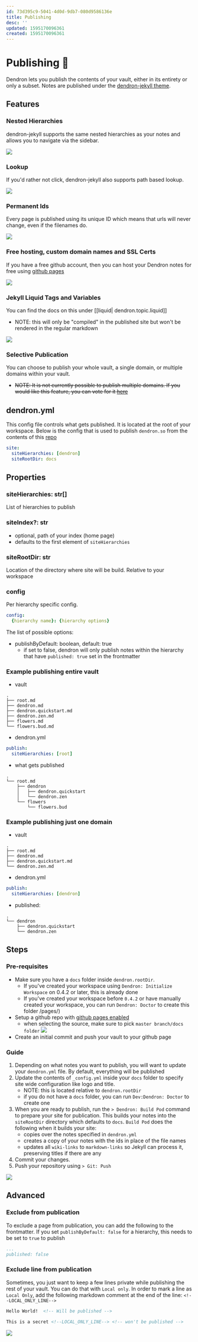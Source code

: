 ```yaml
---
id: 73d395c9-5041-4d0d-9db7-080d9586136e
title: Publishing
desc: ''
updated: 1595170096361
created: 1595170096361
---
```


# Publishing 🚧

Dendron lets you publish the contents of your vault, either in its entirety or only a subset. Notes are published under the [dendron-jekyll theme](https://github.com/dendronhq/dendron-jekyll). 

## Features

### Nested Hierarchies

dendron-jekyll supports the same nested hierarchies as your notes and allows you to navigate via the sidebar.

<img style="max-width: 720px;" src="https://foundation-prod-assetspublic53c57cce-8cpvgjldwysl.s3-us-west-2.amazonaws.com/assets/images/site-hierarchy.gif" />

### Lookup

If you'd rather not click, dendron-jekyll also supports path based lookup.

<img style="max-width: 720px;" src="https://foundation-prod-assetspublic53c57cce-8cpvgjldwysl.s3-us-west-2.amazonaws.com/assets/images/site-lookup.gif" />

### Permanent Ids

Every page is published using its unique ID which means that urls will never change, even if the filenames do.

<img style="max-width: 720px;" src="https://foundation-prod-assetspublic53c57cce-8cpvgjldwysl.s3-us-west-2.amazonaws.com/assets/images/site-ids.jpg" />

### Free hosting, custom domain names and SSL Certs

If you have a free github account, then you can host your Dendron notes for free using [github pages](https://pages.github.com/) 

<img style="max-width: 720px;" src="https://foundation-prod-assetspublic53c57cce-8cpvgjldwysl.s3-us-west-2.amazonaws.com/assets/images/site-domain.jpg" />

### Jekyll Liquid Tags and Variables 

You can find the docs on this under [[liquid| dendron.topic.liquid]]
- NOTE: this will only be "compiled" in the published site but won't be rendered in the regular markdown 


<img style="max-width: 720px;" src="https://foundation-prod-assetspublic53c57cce-8cpvgjldwysl.s3-us-west-2.amazonaws.com/assets/images/site-liquid.gif" />

### Selective Publication

You can choose to publish your whole vault, a single domain, or multiple domains within your vault.

- ~~NOTE: It is not currently possible to publish multiple domains. If you would like this feature, you can vote for it [here](https://github.com/dendronhq/dendron/issues/64)~~

## dendron.yml

This config file controls what gets published. It is located at the root of your workspace. Below is the config that is used to publish `dendron.so` from the contents of this [repo](https://github.com/dendronhq/dendron-template)


```yml
site:
  siteHierarchies: [dendron]
  siteRootDir: docs
```

## Properties

### siteHierarchies: str[]

List of hierarchies to publish

### siteIndex?: str
- optional, path of your index (home page)
- defaults to the first element of `siteHierarchies`

### siteRootDir: str

Location of the directory where site will be build. Relative to your workspace

### config

Per hierarchy specific config. 

```yml
config:
  {hierarchy name}: {hierarchy options}
```

The list of possible options:
- publishByDefault: boolean, default: true
  - if set to false, dendron will only publish notes within the hierarchy that have `published: true` set in the frontmatter


### Example publishing entire vault
- vault
```
.
├── root.md
├── dendron.md
├── dendron.quickstart.md
├── dendron.zen.md
├── flowers.md
└── flowers.bud.md
```
- dendron.yml
```yml
publish:
  siteHierarchies: [root]
```
- what gets published

```
.
└── root.md
    ├── dendron
    │   ├── dendron.quickstart
    │   └── dendron.zen
    └── flowers
        └── flowers.bud
```

### Example publishing just one domain
- vault
```
.
├── root.md
├── dendron.md
├── dendron.quickstart.md
└── dendron.zen.md
```
- dendron.yml
```yml
publish:
  siteHierarchies: [dendron]
```
- published:

```
.
└── dendron
    ├── dendron.quickstart
    └── dendron.zen
```

## Steps

### Pre-requisites
- Make sure you have a `docs` folder inside `dendron.rootDir`.
    - If you've created your workspace using `Dendron: Initialize Workspace` on 0.4.2 or later, this is already done 
    - If you've created your workspace before `0.4.2` or have manually created your workspace, you can run `Dendron: Doctor` to create this folder
/pages/)
- Setup a github repo with [github pages enabled](https://guides.github.com/features/pages/)
  - when selecting the source, make sure to pick `master branch/docs folder`
![](https://foundation-prod-assetspublic53c57cce-8cpvgjldwysl.s3-us-west-2.amazonaws.com/assets/images/gh-page-docs.jpg)
- Create an initial commit and push your vault to your github page

### Guide
1. Depending on what notes you want to publish, you will want to update your `dendron.yml` file. By default, everything will be published
1. Update the contents of `_config.yml` inside your `docs` folder to specify site wide configuration like logo and title.
    - NOTE: this is located relative to `dendron.rootDir`
    - if you do not have a `docs` folder, you can run `Dev:Dendron: Doctor` to create one
2. When you are ready to publish, run the `> Dendron: Build Pod` command to prepare your site for publication. This builds your notes into the `siteRootDir` directory which defaults to `docs`. `Build Pod` does the following when it builds your site:
    - copies over the notes specified in `dendron.yml`
    - creates a copy of your notes with the ids in place of the file names 
    - updates all `wiki-links` to `markdown-links` so Jekyll can process it, preserving titles if there are any
3. Commit your changes.
4. Push your repository using `> Git: Push`

<a href="https://www.youtube.com/watch?v=VOZJxKg0-js">![](https://foundation-prod-assetspublic53c57cce-8cpvgjldwysl.s3-us-west-2.amazonaws.com/assets/images/dendron-publishing.jpg)</a>

## Advanced

### Exclude from publication

To exclude a page from publication, you can add the following to the frontmatter. If you set `publishByDefault: false` for a hierarchy, this needs to be set to `true` to publish

```yml
...
published: false
```

### Exclude line from publication

Sometimes, you just want to keep a few lines private while publishing the rest of your vault. You can do that with `Local only`. In order to mark a line as `Local Only`, add the following markdown comment at the end of the line: `<!--LOCAL_ONLY_LINE-->`

```markdown
Hello World!  <!-- Will be published -->

This is a secret <!--LOCAL_ONLY_LINE--> <!-- won't be published -->
```

![](https://foundation-prod-assetspublic53c57cce-8cpvgjldwysl.s3-us-west-2.amazonaws.com/assets/images/pod-local.gif)
